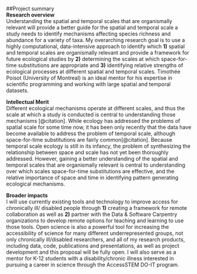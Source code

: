 <!--Prepare Project Summary (also called Abstract) of Proposed Research and Training. [1 page limit] This is an abstract of the proposed research and training. You must clearly address and identify in separate statements using the three boxes:(1) an overview of the project;(2) the intellectual merit of the proposed activity; and (3) the broader impacts resulting from the proposed activity or the application will be returned without review. For all areas, list your sponsoring scientist(s) and institution(s) in the overview.-->
##Project summary  
**Research overview**  	
Understanding the spatial and temporal scales that are organismally relevant will provide a better guide for the spatial and temporal scale a study needs to identify mechanisms affecting species richness and abundance for a variety of taxa.  My overarching research goal is to use a highly computational, data-intensive approach to identify which **1)** spatial and temporal scales are organismally relevant and provide a framework for future ecological studies by **2)** determining the scales at which space-for-time substitutions are appropriate and **3)** identifying relative strengths of ecological processes at different spatial and temporal scales.  Timothée Poisot (University of Montreal) is an ideal mentor for his expertise in scientific programming and working with large spatial and temporal datasets.

**Intellectual Merit**  
Different ecological mechanisms operate at different scales, and thus the scale at which a study is conducted is central to understanding those mechanisms [@citation].  While ecology has addressed the problems of spatial scale for some time now, it has been only recently that the data have become available to address the problem of temporal scale, although space-for-time substitutions are fairly common[@citation].  Because temporal scale ecology is still in its infancy, the problem of synthesizing the relationship between space and scale has not yet been thoroughly addressed. However, gaining a better understanding of the spatial and temporal scales that are organismally relevant is central to understanding over which scales space-for-time substitutions are effective, and the relative importance of space and time in identifying pattern generating ecological mechanisms.

**Broader impacts**  
I will use currently existing tools and technology to improve access for chronically ill/ disabled people through  **1)** creating a framework for remote collaboration as well as **2)** partner with the Data & Software Carpentry organizations to develop remote options for teaching and learning to use those tools.  Open science is also a powerful tool for increasing the accessibility of science for many different underrepresented groups, not only chronically ill/disabled researchers, and all of my research products, including data, code, publications and presentations, as well as project development and this proposal will be fully open.  I will also serve as a mentor for K-12 students with a disability/chronic illness interested in pursuing a career in science through the AccessSTEM DO-IT program.  

